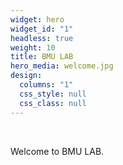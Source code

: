```yaml
---
widget: hero
widget_id: "1"
headless: true
weight: 10
title: BMU LAB
hero_media: welcome.jpg
design:
  columns: "1"
  css_style: null
  css_class: null
---
```

<br>

Welcome to BMU LAB.